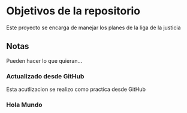 # Objetivos de la repositorio

Este proyecto se encarga de manejar los planes de la liga de la justicia


## Notas
Pueden hacer lo que quieran...

### Actualizado desde GitHub
Esta acutlizacion se realizo como practica desde GitHub

### Hola Mundo
